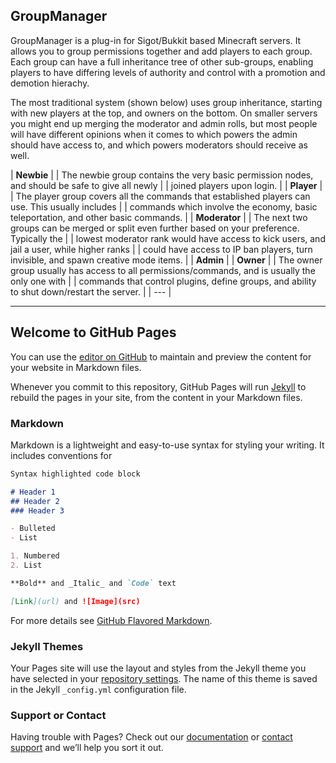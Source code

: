 ## GroupManager

GroupManager is a plug-in for Sigot/Bukkit based Minecraft servers. It allows you to group permissions together and add players to each group. Each group can have a full inheritance tree of other sub-groups, enabling players to have differing levels of authority and control with a promotion and demotion hierachy.

The most traditional system (shown below) uses group inheritance, starting with new players at the top, and owners on the bottom. On smaller servers you might end up merging the moderator and admin rolls, but most people will have different opinions when it comes to which powers the admin should have access to, and which powers moderators should receive as well.

| **Newbie** |
|	The newbie group contains the very basic permission nodes, and should be safe to give all newly |
|	joined players upon login. |
| **Player** |
|	The player group covers all the commands that established players can use. This usually includes |
|	commands which involve the economy, basic teleportation, and other basic commands. |
| **Moderator** |
|	The next two groups can be merged or split even further based on your preference. Typically the |
|	lowest moderator rank would have access to kick users, and jail a user, while higher ranks |
|	could have access to IP ban players, turn invisible, and spawn creative mode items. |
| **Admin** |
| **Owner** |
|	The owner group usually has access to all permissions/commands, and is usually the only one with |
|	commands that control plugins, define groups, and ability to shut down/restart the server. |
| --- |

----------------------------------------------------------------------------------------------
## Welcome to GitHub Pages
 
You can use the [editor on GitHub](https://github.com/ElgarL/GroupManager/edit/gh-pages/README.md) to maintain and preview the content for your website in Markdown files.

Whenever you commit to this repository, GitHub Pages will run [Jekyll](https://jekyllrb.com/) to rebuild the pages in your site, from the content in your Markdown files.

### Markdown

Markdown is a lightweight and easy-to-use syntax for styling your writing. It includes conventions for

```markdown
Syntax highlighted code block

# Header 1
## Header 2
### Header 3

- Bulleted
- List

1. Numbered
2. List

**Bold** and _Italic_ and `Code` text

[Link](url) and ![Image](src)
```

For more details see [GitHub Flavored Markdown](https://guides.github.com/features/mastering-markdown/).

### Jekyll Themes

Your Pages site will use the layout and styles from the Jekyll theme you have selected in your [repository settings](https://github.com/ElgarL/GroupManager/settings). The name of this theme is saved in the Jekyll `_config.yml` configuration file.

### Support or Contact

Having trouble with Pages? Check out our [documentation](https://help.github.com/categories/github-pages-basics/) or [contact support](https://github.com/contact) and we’ll help you sort it out.
